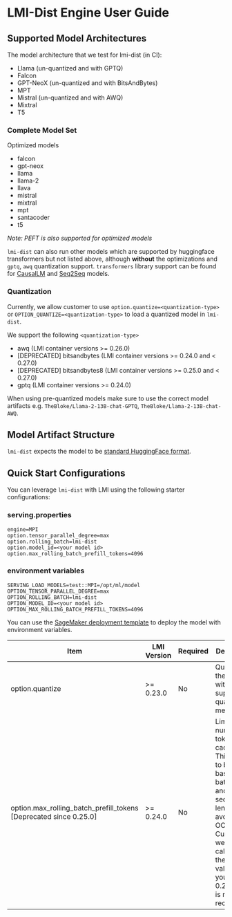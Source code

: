# LMI-Dist Engine User Guide

## Supported Model Architectures

The model architecture that we test for lmi-dist (in CI):
- Llama (un-quantized and with GPTQ)
- Falcon
- GPT-NeoX (un-quantized and with BitsAndBytes)
- MPT
- Mistral (un-quantized and with AWQ)
- Mixtral
- T5

### Complete Model Set

Optimized models
* falcon
* gpt-neox
* llama
* llama-2
* llava
* mistral
* mixtral
* mpt
* santacoder
* t5

*Note: PEFT is also supported for optimized models*

`lmi-dist` can also run other models which are supported by huggingface transformers but not listed above, although **without** the optimizations and `gptq`, `awq` quantization support. `transformers` library support can be found for [CausalLM](https://github.com/huggingface/transformers/blob/v4.34.0/src/transformers/models/auto/modeling_auto.py#L381) and [Seq2Seq](https://github.com/huggingface/transformers/blob/v4.34.0/src/transformers/models/auto/modeling_auto.py#L652) models.


### Quantization

Currently, we allow customer to use `option.quantize=<quantization-type>` or `OPTION_QUANTIZE=<quantization-type>` to load a quantized model in `lmi-dist`.

We support the following `<quantization-type>`
* awq (LMI container versions >= 0.26.0)
* [DEPRECATED] bitsandbytes (LMI container versions >= 0.24.0 and < 0.27.0)
* [DEPRECATED] bitsandbytes8 (LMI container versions >= 0.25.0 and < 0.27.0)
* gptq (LMI container versions >= 0.24.0)

When using pre-quantized models make sure to use the correct model artifacts e.g. `TheBloke/Llama-2-13B-chat-GPTQ`, `TheBloke/Llama-2-13B-chat-AWQ`.


## Model Artifact Structure
`lmi-dist` expects the model to be [standard HuggingFace format](../deployment_guide/model-artifacts.md#huggingface-transformers-pretrained-format).

## Quick Start Configurations

You can leverage `lmi-dist` with LMI using the following starter configurations:

### serving.properties

```
engine=MPI
option.tensor_parallel_degree=max
option.rolling_batch=lmi-dist
option.model_id=<your model id>
option.max_rolling_batch_prefill_tokens=4096
```

### environment variables

```
SERVING_LOAD_MODELS=test::MPI=/opt/ml/model
OPTION_TENSOR_PARALLEL_DEGREE=max
OPTION_ROLLING_BATCH=lmi-dist
OPTION_MODEL_ID=<your model id>
OPTION_MAX_ROLLING_BATCH_PREFILL_TOKENS=4096
```

You can use the [SageMaker deployment template](../README.md#using-the-sagemaker-python-sdk-to-deploy-your-first-model-with-lmi) to deploy the model with environment variables.


| Item                                                              | LMI Version | Required   | Description                                                                                                                                                                                                                                                                                                                                                                                           | Example value          |
|-------------------------------------------------------------------|-------------|------------|------------------------------------------------------------------------------------------------------------------------------------------------------------------------------------------------------------------------------|-------------------|
| option.quantize                                                   | \>= 0.23.0  | No         | Quantize the model with the supported quantization methods                                                                                                                                                                   | Default: `None`   |
| option.max_rolling_batch_prefill_tokens [Deprecated since 0.25.0] | \>= 0.24.0  | No         | Limits the number of tokens for caching. This needs to be tuned based on batch size and input sequence length to avoid GPU OOM. Currently we are calculating the best value for you from 0.25.0, this is no longer required  | Default: 4096     |

